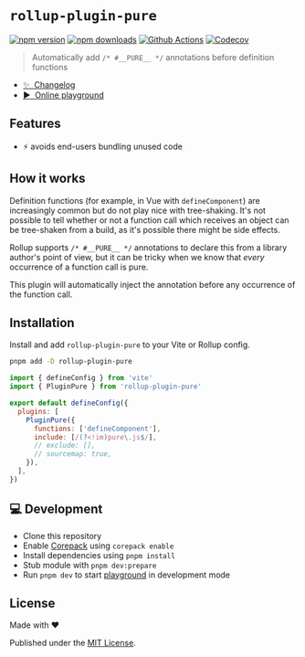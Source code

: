 # `rollup-plugin-pure`

[![npm version][npm-version-src]][npm-version-href]
[![npm downloads][npm-downloads-src]][npm-downloads-href]
[![Github Actions][github-actions-src]][github-actions-href]
[![Codecov][codecov-src]][codecov-href]

> Automatically add `/* #__PURE__ */` annotations before definition functions

- [✨ &nbsp;Changelog](https://github.com/danielroe/rollup-plugin-pure/blob/main/CHANGELOG.md)
- [▶️ &nbsp;Online playground](https://stackblitz.com/github/danielroe/rollup-plugin-pure/tree/main/playground)

## Features

- ⚡️ avoids end-users bundling unused code

## How it works

Definition functions (for example, in Vue with `defineComponent`) are increasingly common but do not play nice with tree-shaking. It's not possible to tell whether or not a function call which receives an object can be tree-shaken from a build, as it's possible there might be side effects.

Rollup supports `/* #__PURE__ */` annotations to declare this from a library author's point of view, but it can be tricky when we know that _every_ occurrence of a function call is pure.

This plugin will automatically inject the annotation before any occurrence of the function call.

## Installation

Install and add `rollup-plugin-pure` to your Vite or Rollup config.

```bash
pnpm add -D rollup-plugin-pure
```

```js
import { defineConfig } from 'vite'
import { PluginPure } from 'rollup-plugin-pure'

export default defineConfig({
  plugins: [
    PluginPure({
      functions: ['defineComponent'],
      include: [/(?<!im)pure\.js$/],
      // exclude: [],
      // sourcemap: true,
    }),
  ],
})
```

## 💻 Development

- Clone this repository
- Enable [Corepack](https://github.com/nodejs/corepack) using `corepack enable`
- Install dependencies using `pnpm install`
- Stub module with `pnpm dev:prepare`
- Run `pnpm dev` to start [playground](./playground) in development mode

## License

Made with ❤️

Published under the [MIT License](./LICENCE).

<!-- Badges -->

[npm-version-src]: https://img.shields.io/npm/v/rollup-plugin-pure?style=flat-square
[npm-version-href]: https://npmjs.com/package/rollup-plugin-pure
[npm-downloads-src]: https://img.shields.io/npm/dm/rollup-plugin-pure?style=flat-square
[npm-downloads-href]: https://npmjs.com/package/rollup-plugin-pure
[github-actions-src]: https://img.shields.io/github/actions/workflow/status/danielroe/rollup-plugin-pure/ci.yml?branch=main
[github-actions-href]: https://github.com/danielroe/rollup-plugin-pure/actions?query=workflow%3Aci
[codecov-src]: https://img.shields.io/codecov/c/gh/danielroe/rollup-plugin-pure/main?style=flat-square
[codecov-href]: https://codecov.io/gh/danielroe/rollup-plugin-pure
